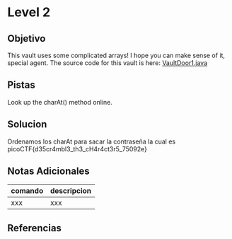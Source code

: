 # Level 2
## Objetivo
This vault uses some complicated arrays! I hope you can make sense of it, special agent. The source code for this vault is here: [VaultDoor1.java](https://jupiter.challenges.picoctf.org/static/ff2585f7afd21b81f69d2fbe37c081ae/VaultDoor1.java)
## Pistas
Look up the charAt() method online.
## Solucion
Ordenamos los charAt para sacar la contraseña la cual es 
picoCTF{d35cr4mbl3_th3_cH4r4ct3r5_75092e}
## Notas Adicionales
|comando|descripcion|
|-------|-----------|
|xxx|xxx|
## Referencias